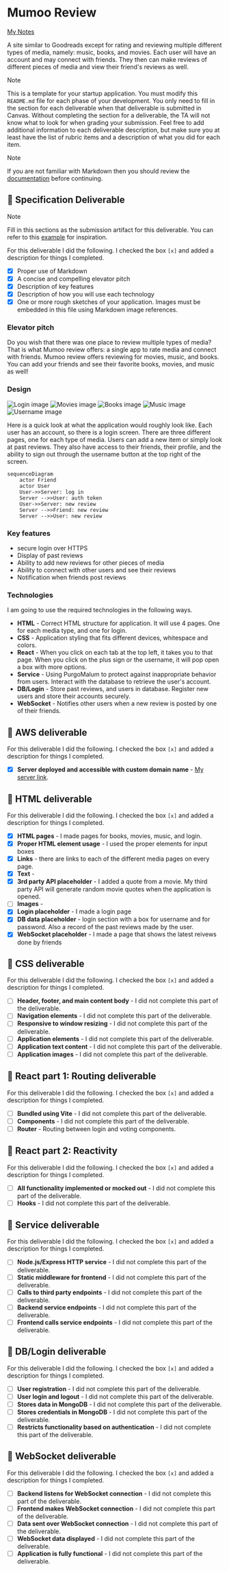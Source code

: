 # Mumoo Review

[My Notes](notes.md)

A site similar to Goodreads except for rating and reviewing multiple different types of media, namely: music, books, and movies. Each user will have an account and may connect with friends. They then can make reviews of different pieces of media and view their friend's reviews as well. 

> [!NOTE]
>  This is a template for your startup application. You must modify this `README.md` file for each phase of your development. You only need to fill in the section for each deliverable when that deliverable is submitted in Canvas. Without completing the section for a deliverable, the TA will not know what to look for when grading your submission. Feel free to add additional information to each deliverable description, but make sure you at least have the list of rubric items and a description of what you did for each item.

> [!NOTE]
>  If you are not familiar with Markdown then you should review the [documentation](https://docs.github.com/en/get-started/writing-on-github/getting-started-with-writing-and-formatting-on-github/basic-writing-and-formatting-syntax) before continuing.

## 🚀 Specification Deliverable

> [!NOTE]
>  Fill in this sections as the submission artifact for this deliverable. You can refer to this [example](https://github.com/webprogramming260/startup-example/blob/main/README.md) for inspiration.

For this deliverable I did the following. I checked the box `[x]` and added a description for things I completed.

- [x] Proper use of Markdown
- [x] A concise and compelling elevator pitch
- [x] Description of key features
- [x] Description of how you will use each technology
- [x] One or more rough sketches of your application. Images must be embedded in this file using Markdown image references.

### Elevator pitch

Do you wish that there was one place to review multiple types of media? That is what Mumoo review offers: a single app to rate media and connect with friends. Mumoo review offers reviewing for movies, music, and books. You can add your friends and see their favorite books, movies, and music as well!


### Design

![Login image](login.png)
![Movies image](movies.png)
![Books image](books.png)
![Music image](music.png)
![Username image](username_button.png)

Here is a quick look at what the application would roughly look like. Each user has an account, so there is a login screen. There are three different pages, one for each type of media. Users can add a new item or simply look at past reviews. They also have access to their friends, their profile, and the ability to sign out through the username button at the top right of the screen.

```mermaid
sequenceDiagram
    actor Friend
    actor User
    User->>Server: log in
    Server -->>User: auth token
    User->>Server: new review
    Server -->>Friend: new review
    Server -->>User: new review
```

### Key features

- secure login over HTTPS
- Display of past reviews
- Ability to add new reviews for other pieces of media
- Ability to connect with other users and see their reviews
- Notification when friends post reviews

### Technologies

I am going to use the required technologies in the following ways.

- **HTML** - Correct HTML structure for application. It will use 4 pages. One for each media type, and one for login.
- **CSS** - Application styling that fits different devices, whitespace and colors.
- **React** - When you click on each tab at the top left, it takes you to that page. When you click on the plus sign or the username, it will pop open a box with more options.
- **Service** - Using PurgoMalum to protect against inappropriate behavior from users. Interact with the database to retrieve the user's account.
- **DB/Login** - Store past reviews, and users in database. Register new users and store their accounts securely.
- **WebSocket** - Notifies other users when a new review is posted by one of their friends.

## 🚀 AWS deliverable

For this deliverable I did the following. I checked the box `[x]` and added a description for things I completed.

- [x] **Server deployed and accessible with custom domain name** - [My server link](https://mumooreview.click).

## 🚀 HTML deliverable

For this deliverable I did the following. I checked the box `[x]` and added a description for things I completed.

- [x] **HTML pages** - I made pages for books, movies, music, and login.
- [x] **Proper HTML element usage** - I used the proper elements for input boxes
- [x] **Links** - there are links to each of the different media pages on every page.
- [x] **Text** - 
- [x] **3rd party API placeholder** - I added a quote from a movie. My third party API will generate random movie quotes when the application is opened.
- [ ] **Images** - 
- [x] **Login placeholder** - I made a login page
- [x] **DB data placeholder** - login section with a box for username and for password. Also a record of the past reviews made by the user.
- [x] **WebSocket placeholder** - I made a page that shows the latest reivews done by friends

## 🚀 CSS deliverable

For this deliverable I did the following. I checked the box `[x]` and added a description for things I completed.

- [ ] **Header, footer, and main content body** - I did not complete this part of the deliverable.
- [ ] **Navigation elements** - I did not complete this part of the deliverable.
- [ ] **Responsive to window resizing** - I did not complete this part of the deliverable.
- [ ] **Application elements** - I did not complete this part of the deliverable.
- [ ] **Application text content** - I did not complete this part of the deliverable.
- [ ] **Application images** - I did not complete this part of the deliverable.

## 🚀 React part 1: Routing deliverable

For this deliverable I did the following. I checked the box `[x]` and added a description for things I completed.

- [ ] **Bundled using Vite** - I did not complete this part of the deliverable.
- [ ] **Components** - I did not complete this part of the deliverable.
- [ ] **Router** - Routing between login and voting components.

## 🚀 React part 2: Reactivity

For this deliverable I did the following. I checked the box `[x]` and added a description for things I completed.

- [ ] **All functionality implemented or mocked out** - I did not complete this part of the deliverable.
- [ ] **Hooks** - I did not complete this part of the deliverable.

## 🚀 Service deliverable

For this deliverable I did the following. I checked the box `[x]` and added a description for things I completed.

- [ ] **Node.js/Express HTTP service** - I did not complete this part of the deliverable.
- [ ] **Static middleware for frontend** - I did not complete this part of the deliverable.
- [ ] **Calls to third party endpoints** - I did not complete this part of the deliverable.
- [ ] **Backend service endpoints** - I did not complete this part of the deliverable.
- [ ] **Frontend calls service endpoints** - I did not complete this part of the deliverable.

## 🚀 DB/Login deliverable

For this deliverable I did the following. I checked the box `[x]` and added a description for things I completed.

- [ ] **User registration** - I did not complete this part of the deliverable.
- [ ] **User login and logout** - I did not complete this part of the deliverable.
- [ ] **Stores data in MongoDB** - I did not complete this part of the deliverable.
- [ ] **Stores credentials in MongoDB** - I did not complete this part of the deliverable.
- [ ] **Restricts functionality based on authentication** - I did not complete this part of the deliverable.

## 🚀 WebSocket deliverable

For this deliverable I did the following. I checked the box `[x]` and added a description for things I completed.

- [ ] **Backend listens for WebSocket connection** - I did not complete this part of the deliverable.
- [ ] **Frontend makes WebSocket connection** - I did not complete this part of the deliverable.
- [ ] **Data sent over WebSocket connection** - I did not complete this part of the deliverable.
- [ ] **WebSocket data displayed** - I did not complete this part of the deliverable.
- [ ] **Application is fully functional** - I did not complete this part of the deliverable.
